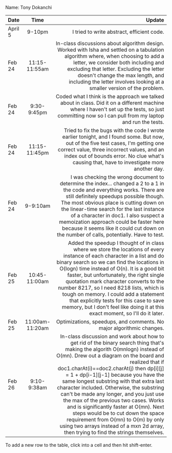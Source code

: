 Name: Tony Dokanchi

| Date    |      Time       |                                                                                                                                                                                                                                                                                                                                                                                                                                                                                                                                                                                                                                                                    Update |
|:--------|:---------------:|--------------------------------------------------------------------------------------------------------------------------------------------------------------------------------------------------------------------------------------------------------------------------------------------------------------------------------------------------------------------------------------------------------------------------------------------------------------------------------------------------------------------------------------------------------------------------------------------------------------------------------------------------------------------------:|
| April 5 |     9-10pm      |                                                                                                                                                                                                                                                                                                                                                                                                                                                                                                                                                                                                                                I tried to write abstract, efficient code. |
| Feb 24  |  11:15-11:55am  |                                                                                                                                                                                                                                                                                                                                        In-class discussions about algorithm design. Worked with Isha and settled on a tabulation algorithm where, when choosing to add a letter, we consider both including and excluding that letter. Excluding the letter doesn't change the max length, and including the letter involves looking at a smaller version of the problem. |
| Feb 24  |   9:30-9:45pm   |                                                                                                                                                                                                                                                                                                                                                                                                                                                                       Coded what I think is the approach we talked about in class. Did it on a different machine where I haven't set up the tests, so just committing now so I can pull from my laptop and run the tests. |
| Feb 24  |  11:15-11:45pm  |                                                                                                                                                                                                                                                                                                                                                                                           Tried to fix the bugs with the code I wrote earlier tonight, and I found some. But now, out of the five test cases, I'm getting one correct value, three incorrect values, and an index out of bounds error. No clue what's causing that, have to investigate more another day. |
| Feb 24  |    9-9:10am     |                                                                                                                                                                                                                                I was checking the wrong document to determine the index... changed a 2 to a 1 in the code and everything works. There are still definitely speedups possible though. The most obvious place is cutting down on the linear-time search for the last instance of a character in doc1. I also suspect a memoization approach could be faster here because it seems like it could cut down on the number of calls, potentially. Have to test. |
| Feb 25  |  10:45-11:00am  |                                                                                                                                            Added the speedup I thought of in class where we store the locations of every instance of each character in a list and do binary search so we can find the locations in O(logn) time instead of O(n). It is a good bit faster, but unfortunately, the right single quotation mark character converts to the number 8217, so I need 8218 lists, which is tough on memory. I could add a statement that explicitly tests for this case to save memory, but I don't feel like doing it at this exact moment, so I'll do it later. |
| Feb 25  | 11:00am-11:20am |                                                                                                                                                                                                                                                                                                                                                                                                                                                                                                                                                                                                      Optimizations, speedups, and comments. No major algorithmic changes. |
| Feb 26  |   9:10-9:38am   | In-class discussion and work about how to get rid of the binary search thing that's making the algorith O(mnlogn) instead of O(mn). Drew out a diagram on the board and realized that if doc1.charAt(i)==doc2.charAt(j) then dp[i][j] = 1 + dp[i-1][j-1] because you have the same longest substring with that extra last character included. Otherwise, the substring can't be made any longer, and you just use the max of the previous two cases. Works and is significantly faster at O(mn). Next steps would be to cut down the space requirement from O(mn) to O(m) by only using two arrays instead of a mxn 2d array, then trying to find the strings themselves. |


To add a new row to the table, click into a cell and then hit shift-enter.